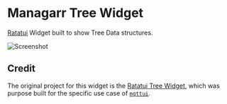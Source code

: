 # Managarr Tree Widget

[Ratatui](https://docs.rs/ratatui) Widget built to show Tree Data structures.

![Screenshot](media/screenshot.png)


## Credit
The original project for this widget is the [Ratatui Tree Widget](https://github.com/EdJoPaTo/tui-rs-tree-widget), which was purpose built for the specific use
case of [`mqttui`](https://github.com/EdJoPaTo/mqttui).

